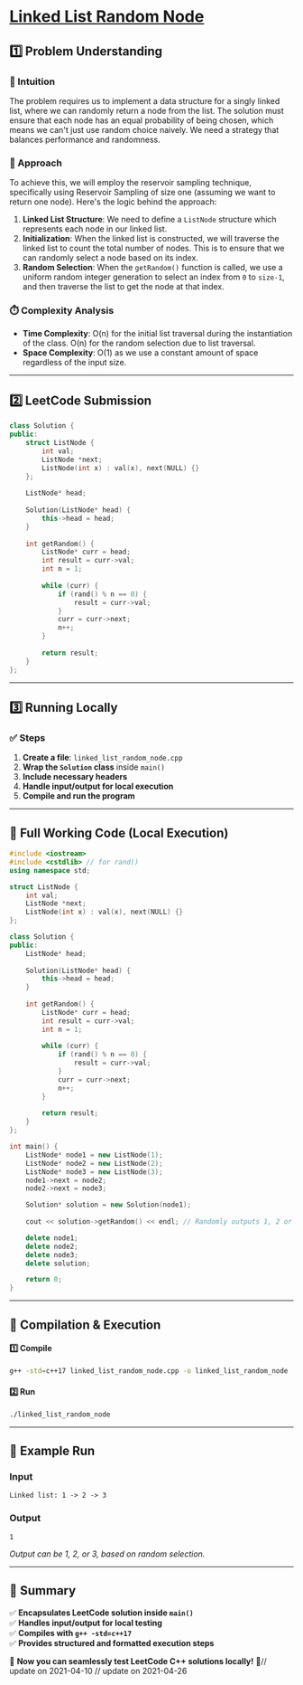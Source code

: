 # **[Linked List Random Node](https://leetcode.com/problems/linked-list-random-node/description/)**  

## **1️⃣ Problem Understanding**  
### **📌 Intuition**  
The problem requires us to implement a data structure for a singly linked list, where we can randomly return a node from the list. The solution must ensure that each node has an equal probability of being chosen, which means we can't just use random choice naively. We need a strategy that balances performance and randomness.

### **🚀 Approach**  
To achieve this, we will employ the reservoir sampling technique, specifically using Reservoir Sampling of size one (assuming we want to return one node). Here's the logic behind the approach:

1. **Linked List Structure**: We need to define a `ListNode` structure which represents each node in our linked list.
2. **Initialization**: When the linked list is constructed, we will traverse the linked list to count the total number of nodes. This is to ensure that we can randomly select a node based on its index.
3. **Random Selection**: When the `getRandom()` function is called, we use a uniform random integer generation to select an index from `0` to `size-1`, and then traverse the list to get the node at that index.

### **⏱️ Complexity Analysis**  
- **Time Complexity**: O(n) for the initial list traversal during the instantiation of the class. O(n) for the random selection due to list traversal.
- **Space Complexity**: O(1) as we use a constant amount of space regardless of the input size.

---  

## **2️⃣ LeetCode Submission**  
```cpp
class Solution {
public:
    struct ListNode {
        int val;
        ListNode *next;
        ListNode(int x) : val(x), next(NULL) {}
    };
    
    ListNode* head;
    
    Solution(ListNode* head) {
        this->head = head;
    }
    
    int getRandom() {
        ListNode* curr = head;
        int result = curr->val;
        int n = 1;
        
        while (curr) {
            if (rand() % n == 0) {
                result = curr->val;
            }
            curr = curr->next;
            n++;
        }
        
        return result;
    }
};
```  

---  

## **3️⃣ Running Locally**  
### **✅ Steps**  
1. **Create a file**: `linked_list_random_node.cpp`  
2. **Wrap the `Solution` class** inside `main()`  
3. **Include necessary headers**  
4. **Handle input/output for local execution**  
5. **Compile and run the program**  

---  

## **📝 Full Working Code (Local Execution)**  
```cpp
#include <iostream>
#include <cstdlib> // for rand()
using namespace std;

struct ListNode {
    int val;
    ListNode *next;
    ListNode(int x) : val(x), next(NULL) {}
};

class Solution {
public:
    ListNode* head;
    
    Solution(ListNode* head) {
        this->head = head;
    }
    
    int getRandom() {
        ListNode* curr = head;
        int result = curr->val;
        int n = 1;
        
        while (curr) {
            if (rand() % n == 0) {
                result = curr->val;
            }
            curr = curr->next;
            n++;
        }
        
        return result;
    }
};

int main() {
    ListNode* node1 = new ListNode(1);
    ListNode* node2 = new ListNode(2);
    ListNode* node3 = new ListNode(3);
    node1->next = node2;
    node2->next = node3;

    Solution* solution = new Solution(node1);
    
    cout << solution->getRandom() << endl; // Randomly outputs 1, 2 or 3, each with equal probability

    delete node1;
    delete node2;
    delete node3;
    delete solution;

    return 0;
}
```  

---  

## **🔧 Compilation & Execution**  
#### **1️⃣ Compile**  
```bash
g++ -std=c++17 linked_list_random_node.cpp -o linked_list_random_node
```  

#### **2️⃣ Run**  
```bash
./linked_list_random_node
```  

---  

## **🎯 Example Run**  
### **Input**  
```
Linked list: 1 -> 2 -> 3
```  
### **Output**  
```
1
```
*Output can be 1, 2, or 3, based on random selection.*
  
---  

## **📌 Summary**  
✅ **Encapsulates LeetCode solution inside `main()`**  
✅ **Handles input/output for local testing**  
✅ **Compiles with `g++ -std=c++17`**  
✅ **Provides structured and formatted execution steps**  

🚀 **Now you can seamlessly test LeetCode C++ solutions locally!** 🚀// update on 2021-04-10
// update on 2021-04-26
